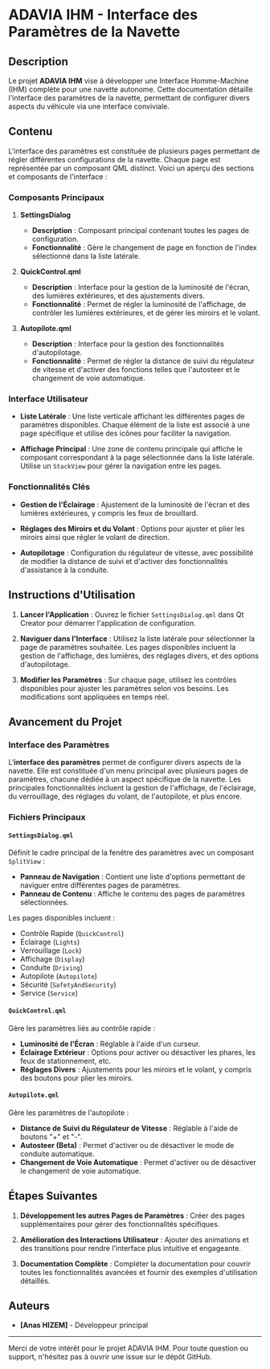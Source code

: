 # ADAVIA IHM - Interface des Paramètres de la Navette

## Description

Le projet **ADAVIA IHM** vise à développer une Interface Homme-Machine (IHM) complète pour une navette autonome. Cette documentation détaille l'interface des paramètres de la navette, permettant de configurer divers aspects du véhicule via une interface conviviale.

## Contenu

L'interface des paramètres est constituée de plusieurs pages permettant de régler différentes configurations de la navette. Chaque page est représentée par un composant QML distinct. Voici un aperçu des sections et composants de l'interface :

### Composants Principaux

1. **SettingsDialog**
    - **Description** : Composant principal contenant toutes les pages de configuration.
    - **Fonctionnalité** : Gère le changement de page en fonction de l'index sélectionné dans la liste latérale.

2. **QuickControl.qml**
    - **Description** : Interface pour la gestion de la luminosité de l'écran, des lumières extérieures, et des ajustements divers.
    - **Fonctionnalité** : Permet de régler la luminosité de l'affichage, de contrôler les lumières extérieures, et de gérer les miroirs et le volant.

3. **Autopilote.qml**
    - **Description** : Interface pour la gestion des fonctionnalités d'autopilotage.
    - **Fonctionnalité** : Permet de régler la distance de suivi du régulateur de vitesse et d'activer des fonctions telles que l'autosteer et le changement de voie automatique.

### Interface Utilisateur

- **Liste Latérale** : Une liste verticale affichant les différentes pages de paramètres disponibles. Chaque élément de la liste est associé à une page spécifique et utilise des icônes pour faciliter la navigation.
  
- **Affichage Principal** : Une zone de contenu principale qui affiche le composant correspondant à la page sélectionnée dans la liste latérale. Utilise un `StackView` pour gérer la navigation entre les pages.

### Fonctionnalités Clés

- **Gestion de l'Éclairage** : Ajustement de la luminosité de l'écran et des lumières extérieures, y compris les feux de brouillard.
  
- **Réglages des Miroirs et du Volant** : Options pour ajuster et plier les miroirs ainsi que régler le volant de direction.

- **Autopilotage** : Configuration du régulateur de vitesse, avec possibilité de modifier la distance de suivi et d'activer des fonctionnalités d'assistance à la conduite.

## Instructions d'Utilisation

1. **Lancer l'Application** : Ouvrez le fichier `SettingsDialog.qml` dans Qt Creator pour démarrer l'application de configuration.

2. **Naviguer dans l'Interface** : Utilisez la liste latérale pour sélectionner la page de paramètres souhaitée. Les pages disponibles incluent la gestion de l'affichage, des lumières, des réglages divers, et des options d'autopilotage.

3. **Modifier les Paramètres** : Sur chaque page, utilisez les contrôles disponibles pour ajuster les paramètres selon vos besoins. Les modifications sont appliquées en temps réel.

## Avancement du Projet

### Interface des Paramètres

L'**interface des paramètres** permet de configurer divers aspects de la navette. Elle est constituée d'un menu principal avec plusieurs pages de paramètres, chacune dédiée à un aspect spécifique de la navette. Les principales fonctionnalités incluent la gestion de l'affichage, de l'éclairage, du verrouillage, des réglages du volant, de l'autopilote, et plus encore.

### Fichiers Principaux

#### `SettingsDialog.qml`

Définit le cadre principal de la fenêtre des paramètres avec un composant `SplitView` :
- **Panneau de Navigation** : Contient une liste d'options permettant de naviguer entre différentes pages de paramètres.
- **Panneau de Contenu** : Affiche le contenu des pages de paramètres sélectionnées.

Les pages disponibles incluent :
- Contrôle Rapide (`QuickControl`)
- Éclairage (`Lights`)
- Verrouillage (`Lock`)
- Affichage (`Display`)
- Conduite (`Driving`)
- Autopilote (`Autopilote`)
- Sécurité (`SafetyAndSecurity`)
- Service (`Service`)

#### `QuickControl.qml`

Gère les paramètres liés au contrôle rapide :
- **Luminosité de l'Écran** : Réglable à l'aide d'un curseur.
- **Éclairage Extérieur** : Options pour activer ou désactiver les phares, les feux de stationnement, etc.
- **Réglages Divers** : Ajustements pour les miroirs et le volant, y compris des boutons pour plier les miroirs.

#### `Autopilote.qml`

Gère les paramètres de l'autopilote :
- **Distance de Suivi du Régulateur de Vitesse** : Réglable à l'aide de boutons "+" et "-".
- **Autosteer (Beta)** : Permet d'activer ou de désactiver le mode de conduite automatique.
- **Changement de Voie Automatique** : Permet d'activer ou de désactiver le changement de voie automatique.



## Étapes Suivantes

1. **Développement les autres Pages de Paramètres** : Créer des pages supplémentaires pour gérer des fonctionnalités spécifiques.

2. **Amélioration des Interactions Utilisateur** : Ajouter des animations et des transitions pour rendre l'interface plus intuitive et engageante.

3. **Documentation Complète** : Compléter la documentation pour couvrir toutes les fonctionnalités avancées et fournir des exemples d'utilisation détaillés.


## Auteurs

- **[Anas HIZEM]** - Développeur principal

---

Merci de votre intérêt pour le projet ADAVIA IHM. Pour toute question ou support, n'hésitez pas à ouvrir une issue sur le dépôt GitHub.
